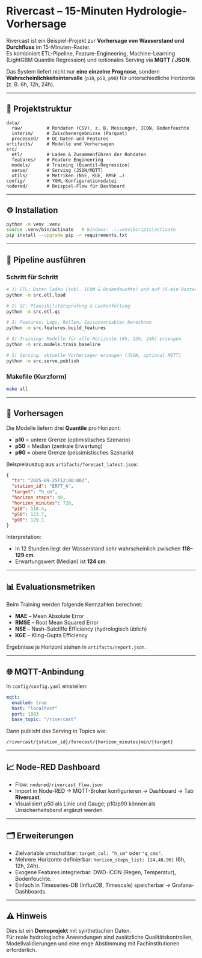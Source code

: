 # Rivercast – 15-Minuten Hydrologie-Vorhersage

Rivercast ist ein Beispiel-Projekt zur **Vorhersage von Wasserstand und Durchfluss** im 15-Minuten-Raster.  
Es kombiniert ETL-Pipeline, Feature-Engineering, Machine-Learning (LightGBM Quantile Regression) und optionales Serving via **MQTT / JSON**.  

Das System liefert nicht nur **eine einzelne Prognose**, sondern **Wahrscheinlichkeitsintervalle** (`p10`, `p50`, `p90`) für unterschiedliche Horizonte (z. B. 6h, 12h, 24h).

---

## 📂 Projektstruktur

```
data/
  raw/         # Rohdaten (CSV), z. B. Messungen, ICON, Bodenfeuchte
  interim/     # Zwischenergebnisse (Parquet)
  processed/   # QC-Daten und Features
artifacts/     # Modelle und Vorhersagen
src/
  etl/         # Laden & Zusammenführen der Rohdaten
  features/    # Feature Engineering
  models/      # Training (Quantil-Regression)
  serve/       # Serving (JSON/MQTT)
  utils/       # Metriken (NSE, KGE, RMSE …)
config/        # YAML-Konfigurationsdatei
nodered/       # Beispiel-Flow für Dashboard
```

---

## ⚙️ Installation

```bash
python -m venv .venv
source .venv/bin/activate   # Windows: .\.venv\Scripts\activate
pip install --upgrade pip -r requirements.txt
```

---

## 🚀 Pipeline ausführen

### Schritt für Schritt

```bash
# 1) ETL: Daten laden (inkl. ICON & Bodenfeuchte) und auf 15-min Raster bringen
python -m src.etl.load

# 2) QC: Plausibilitätsprüfung & Lückenfüllung
python -m src.etl.qc

# 3) Features: Lags, Rollen, Saisonvariablen berechnen
python -m src.features.build_features

# 4) Training: Modelle für alle Horizonte (6h, 12h, 24h) erzeugen
python -m src.models.train_baseline

# 5) Serving: aktuelle Vorhersagen erzeugen (JSON, optional MQTT)
python -m src.serve.publish
```

### Makefile (Kurzform)

```bash
make all
```

---

## 🔮 Vorhersagen

Die Modelle liefern drei **Quantile** pro Horizont:

- **p10** = untere Grenze (optimistisches Szenario)  
- **p50** = Median (zentrale Erwartung)  
- **p90** = obere Grenze (pessimistisches Szenario)  

Beispielauszug aus `artifacts/forecast_latest.json`:

```json
{
  "ts": "2025-09-25T12:00:00Z",
  "station_id": "ERFT_A",
  "target": "h_cm",
  "horizon_steps": 48,
  "horizon_minutes": 720,
  "p10": 118.4,
  "p50": 123.7,
  "p90": 129.1
}
```

Interpretation:  
- In 12 Stunden liegt der Wasserstand sehr wahrscheinlich zwischen **118–129 cm**.  
- Erwartungswert (Median) ist **124 cm**.  

---

## 📊 Evaluationsmetriken

Beim Training werden folgende Kennzahlen berechnet:

- **MAE** – Mean Absolute Error  
- **RMSE** – Root Mean Squared Error  
- **NSE** – Nash–Sutcliffe Efficiency (hydrologisch üblich)  
- **KGE** – Kling–Gupta Efficiency  

Ergebnisse je Horizont stehen in `artifacts/report.json`.

---

## 🌐 MQTT-Anbindung

In `config/config.yaml` einstellen:

```yaml
mqtt:
  enabled: true
  host: "localhost"
  port: 1883
  base_topic: "/rivercast"
```

Dann publisht das Serving in Topics wie:

```
/rivercast/{station_id}/forecast/{horizon_minutes}min/{target}
```

---

## 📈 Node-RED Dashboard

- Flow: `nodered/rivercast_flow.json`  
- Import in Node-RED → MQTT-Broker konfigurieren → Dashboard → Tab **Rivercast**.  
- Visualisiert p50 als Linie und Gauge; p10/p90 können als Unsicherheitsband ergänzt werden.

---

## 🗂️ Erweiterungen

- Zielvariable umschaltbar: `target_col: "h_cm"` oder `"q_cms"`.  
- Mehrere Horizonte definierbar: `horizon_steps_list: [24,48,96]` (6h, 12h, 24h).  
- Exogene Features integrierbar: DWD-ICON (Regen, Temperatur), Bodenfeuchte.  
- Einfach in Timeseries-DB (InfluxDB, Timescale) speicherbar → Grafana-Dashboards.  

---

## ⚠️ Hinweis

Dies ist ein **Demoprojekt** mit synthetischen Daten.  
Für reale hydrologische Anwendungen sind zusätzliche Qualitätskontrollen, Modellvalidierungen und eine enge Abstimmung mit Fachinstitutionen erforderlich.
